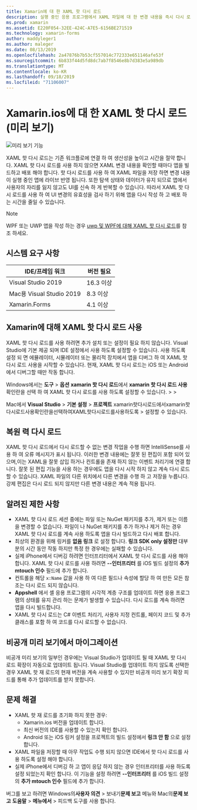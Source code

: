 ```yaml
---
title: Xamarin에 대 한 XAML 핫 다시 로드
description: 실행 중인 응용 프로그램에서 XAML 파일에 대 한 변경 내용을 즉시 다시 로드 하므로 모든 XAML 변경 후에 Xamarin.ios 프로젝트를 빌드할 필요가 없습니다.
ms.prod: xamarin
ms.assetid: E220F054-32EE-424C-A7E5-6156BE271519
ms.technology: xamarin-forms
author: maddyleger1
ms.author: maleger
ms.date: 08/13/2019
ms.openlocfilehash: 2a47876b7b53cf557014c772333e651146afe53f
ms.sourcegitcommit: 6b833f44d5fd8dc7ab7f8546e8b7d383e5a989db
ms.translationtype: MT
ms.contentlocale: ko-KR
ms.lasthandoff: 09/18/2019
ms.locfileid: "71106007"
---
```

# <a name="xaml-hot-reload-for-xamarinforms-preview"></a>Xamarin.ios에 대 한 XAML 핫 다시 로드 (미리 보기)

![미리 보기 기능](~/media/shared/preview.png)

XAML 핫 다시 로드는 기존 워크플로에 연결 하 여 생산성을 높이고 시간을 절약 합니다. XAML 핫 다시 로드를 사용 하지 않으면 XAML 변경 내용을 확인할 때마다 앱을 빌드하고 배포 해야 합니다. 핫 다시 로드를 사용 하 여 XAML 파일을 저장 하면 변경 내용이 실행 중인 앱에 라이브 반영 됩니다. 또한 탐색 상태와 데이터가 유지 되므로 앱에서 사용자의 자리를 잃지 않고도 UI를 신속 하 게 반복할 수 있습니다. 따라서 XAML 핫 다시 로드를 사용 하 여 UI 변경의 유효성을 검사 하기 위해 앱을 다시 작성 하 고 배포 하는 시간을 줄일 수 있습니다.

> [!NOTE]
> WPF 또는 UWP 앱을 작성 하는 경우 [uwp 및 WPF에 대해 XAML 핫 다시 로드](/visualstudio/debugger/xaml-hot-reload)를 참조 하세요.

## <a name="system-requirements"></a>시스템 요구 사항

| IDE/프레임 워크 | 버전 필요 |
|------|------------------|
|Visual Studio 2019 | 16.3 이상
Mac용 Visual Studio 2019 | 8.3 이상
Xamarin.Forms | 4.1 이상

## <a name="use-xaml-hot-reload-for-xamarinforms"></a>Xamarin에 대해 XAML 핫 다시 로드 사용

XAML 핫 다시 로드를 사용 하려면 추가 설치 또는 설정이 필요 하지 않습니다. Visual Studio에 기본 제공 되며 IDE 설정에서 사용 하도록 설정할 수 있습니다. 사용 하도록 설정 되 면 에뮬레이터, 시뮬레이터 또는 물리적 장치에서 앱을 디버그 하 여 XAML 핫 다시 로드 사용을 시작할 수 있습니다. 현재, XAML 핫 다시 로드는 iOS 또는 Android에서 디버그할 때만 작동 합니다.

Windows에서는 **도구** > **옵션** **xamarin 핫 다시 로드**에서 **xamarin 핫 다시 로드 사용** 확인란을 선택 하 여 XAML 핫 다시 로드를 사용 하도록 설정할 수 있습니다. >  > 

Mac에서 **Visual Studio** > **기본 설정** > **프로젝트** xamarin핫다시로드에서xamarin핫다시로드사용확인란을선택하여XAML핫다시로드를사용하도록 > 설정할 수 있습니다.

## <a name="resilient-reloading"></a>복원 력 다시 로드

XAML 핫 다시 로드에서 다시 로드할 수 없는 변경 작업을 수행 하면 IntelliSense를 사용 하 여 오류 메시지가 표시 됩니다. 이러한 변경 내용에는 잘못 된 편집이 포함 되어 있으며,이는 XAML을 잘못 삽입 하거나 컨트롤을 존재 하지 않는 이벤트 처리기에 연결 합니다. 잘못 된 편집 기능을 사용 하는 경우에도 앱을 다시 시작 하지 않고 계속 다시 로드할 수 있습니다. XAML 파일의 다른 위치에서 다른 변경을 수행 하 고 저장을 누릅니다. 강제 편집은 다시 로드 되지 않지만 다른 변경 내용은 계속 적용 됩니다.

## <a name="known-limitations"></a>알려진 제한 사항

- XAML 핫 다시 로드 세션 중에는 파일 또는 NuGet 패키지를 추가, 제거 또는 이름을 변경할 수 없습니다. 파일이 나 NuGet 패키지를 추가 하거나 제거 하는 경우 XAML 핫 다시 로드를 계속 사용 하도록 앱을 다시 빌드하고 다시 배포 합니다.
- 최상의 환경을 위해 링커를 **없음 링크** 로 설정 합니다. **링크 SDK only 설정만** 대부분의 시간 동안 작동 하지만 특정 한 경우에는 실패할 수 있습니다.
- 실제 iPhone에서 디버깅 하려면 인터프리터에서 XAML 핫 다시 로드를 사용 해야 합니다. XAML 핫 다시 로드를 사용 하려면 **--인터프리터** 를 iOS 빌드 설정의 **추가 mtouch 인수** 필드에 추가 합니다.
- 컨트롤을 해당 `x:Name` 값을 사용 하 여 다른 필드나 속성에 할당 하 여 만든 모든 참조는 다시 로드 되지 않습니다.
- **Appshell** 에서 셸 응용 프로그램의 시각적 계층 구조를 업데이트 하면 응용 프로그램의 상태를 유지 관리 하는 문제가 발생할 수 있습니다. 다시 로드를 계속 하려면 앱을 다시 빌드합니다.
- XAML 핫 다시 로드는 C# 이벤트 처리기, 사용자 지정 컨트롤, 페이지 코드 및 추가 클래스를 포함 하 여 코드를 다시 로드할 수 없습니다.

## <a name="migrate-from-the-private-preview"></a>비공개 미리 보기에서 마이그레이션

비공개 미리 보기의 일부인 경우에는 Visual Studio가 업데이트 될 때 XAML 핫 다시 로드 확장이 자동으로 업데이트 됩니다. Visual Studio를 업데이트 하지 않도록 선택한 경우 XAML 핫 재 로드의 현재 버전을 계속 사용할 수 있지만 비공개 미리 보기 확장 피드를 통해 추가 업데이트를 받지 못합니다.

## <a name="troubleshooting"></a>문제 해결

- XAML 핫 재 로드를 초기화 하지 못한 경우:
  - Xamarin.ios 버전을 업데이트 합니다.
  - 최신 버전의 IDE를 사용할 수 있는지 확인 합니다.
  - Android 또는 iOS 링커 설정을 프로젝트의 빌드 설정에서 **링크 안 함** 으로 설정 합니다.
- XAML 파일을 저장할 때 아무 작업도 수행 되지 않으면 IDE에서 핫 다시 로드를 사용 하도록 설정 해야 합니다.
- 실제 iPhone에서 디버깅 하 고 앱이 응답 하지 않는 경우 인터프리터를 사용 하도록 설정 되었는지 확인 합니다. 이 기능을 설정 하려면 **--인터프리터** 를 iOS 빌드 설정의 **추가 mtouch 인수** 필드에 추가 합니다.

버그를 보고 하려면 Windows의**사용자 의견** > 보내기**문제 보고** 메뉴와 Mac의**문제 보고** **도움말** >  **메뉴에서** > 피드백 도구를 사용 합니다.
